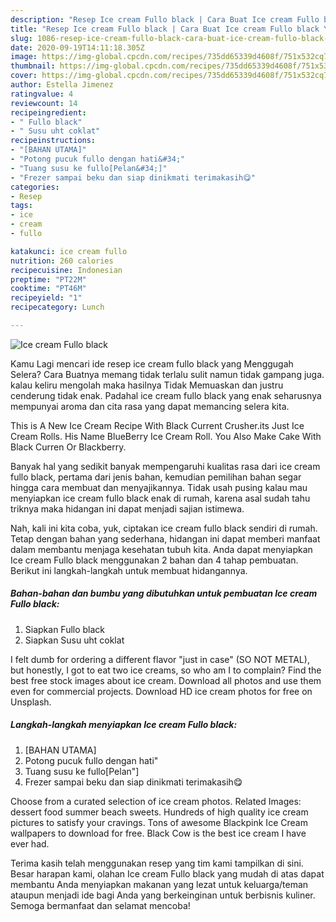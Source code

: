 ```yaml
---
description: "Resep Ice cream Fullo black | Cara Buat Ice cream Fullo black Yang Paling Enak"
title: "Resep Ice cream Fullo black | Cara Buat Ice cream Fullo black Yang Paling Enak"
slug: 1086-resep-ice-cream-fullo-black-cara-buat-ice-cream-fullo-black-yang-paling-enak
date: 2020-09-19T14:11:18.305Z
image: https://img-global.cpcdn.com/recipes/735dd65339d4608f/751x532cq70/ice-cream-fullo-black-foto-resep-utama.jpg
thumbnail: https://img-global.cpcdn.com/recipes/735dd65339d4608f/751x532cq70/ice-cream-fullo-black-foto-resep-utama.jpg
cover: https://img-global.cpcdn.com/recipes/735dd65339d4608f/751x532cq70/ice-cream-fullo-black-foto-resep-utama.jpg
author: Estella Jimenez
ratingvalue: 4
reviewcount: 14
recipeingredient:
- " Fullo black"
- " Susu uht coklat"
recipeinstructions:
- "[BAHAN UTAMA]"
- "Potong pucuk fullo dengan hati&#34;"
- "Tuang susu ke fullo[Pelan&#34;]"
- "Frezer sampai beku dan siap dinikmati terimakasih😋"
categories:
- Resep
tags:
- ice
- cream
- fullo

katakunci: ice cream fullo 
nutrition: 260 calories
recipecuisine: Indonesian
preptime: "PT22M"
cooktime: "PT46M"
recipeyield: "1"
recipecategory: Lunch

---
```



![Ice cream Fullo black](https://img-global.cpcdn.com/recipes/735dd65339d4608f/751x532cq70/ice-cream-fullo-black-foto-resep-utama.jpg)

Kamu Lagi mencari ide resep ice cream fullo black yang Menggugah Selera? Cara Buatnya memang tidak terlalu sulit namun tidak gampang juga. kalau keliru mengolah maka hasilnya Tidak Memuaskan dan justru cenderung tidak enak. Padahal ice cream fullo black yang enak seharusnya mempunyai aroma dan cita rasa yang dapat memancing selera kita.

This is A New Ice Cream Recipe With Black Current Crusher.its Just Ice Cream Rolls. His Name BlueBerry Ice Cream Roll. You Also Make Cake With Black Curren Or Blackberry.

Banyak hal yang sedikit banyak mempengaruhi kualitas rasa dari ice cream fullo black, pertama dari jenis bahan, kemudian pemilihan bahan segar hingga cara membuat dan menyajikannya. Tidak usah pusing kalau mau menyiapkan ice cream fullo black enak di rumah, karena asal sudah tahu triknya maka hidangan ini dapat menjadi sajian istimewa.


Nah, kali ini kita coba, yuk, ciptakan ice cream fullo black sendiri di rumah. Tetap dengan bahan yang sederhana, hidangan ini dapat memberi manfaat dalam membantu menjaga kesehatan tubuh kita. Anda dapat menyiapkan Ice cream Fullo black menggunakan 2 bahan dan 4 tahap pembuatan. Berikut ini langkah-langkah untuk membuat hidangannya.

<!--inarticleads1-->

##### Bahan-bahan dan bumbu yang dibutuhkan untuk pembuatan Ice cream Fullo black:

1. Siapkan  Fullo black
1. Siapkan  Susu uht coklat


I felt dumb for ordering a different flavor &#34;just in case&#34; (SO NOT METAL), but honestly, I got to eat two ice creams, so who am I to complain? Find the best free stock images about ice cream. Download all photos and use them even for commercial projects. Download HD ice cream photos for free on Unsplash. 

<!--inarticleads2-->

##### Langkah-langkah menyiapkan Ice cream Fullo black:

1. [BAHAN UTAMA]
1. Potong pucuk fullo dengan hati&#34;
1. Tuang susu ke fullo[Pelan&#34;]
1. Frezer sampai beku dan siap dinikmati terimakasih😋


Choose from a curated selection of ice cream photos. Related Images: dessert food summer beach sweets. Hundreds of high quality ice cream pictures to satisfy your cravings. Tons of awesome Blackpink Ice Cream wallpapers to download for free. Black Cow is the best ice cream I have ever had. 

Terima kasih telah menggunakan resep yang tim kami tampilkan di sini. Besar harapan kami, olahan Ice cream Fullo black yang mudah di atas dapat membantu Anda menyiapkan makanan yang lezat untuk keluarga/teman ataupun menjadi ide bagi Anda yang berkeinginan untuk berbisnis kuliner. Semoga bermanfaat dan selamat mencoba!
